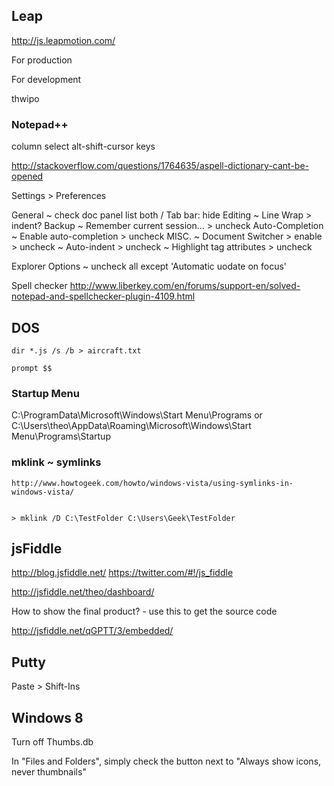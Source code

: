 

## Leap
http://js.leapmotion.com/

For production
<script src = http://js.leapmotion.com/0.3.0-beta2/leap.min.js ></script>

For development
<script src="//js.leapmotion.com/0.3.0-beta2/leap.js"></script>

thwipo


### Notepad++

column select alt-shift-cursor keys

http://stackoverflow.com/questions/1764635/aspell-dictionary-cant-be-opened

Settings > Preferences

General ~ check doc panel list both / Tab bar: hide
Editing ~ Line Wrap > indent?
Backup ~ Remember current session... > uncheck
Auto-Completion ~ Enable auto-completion > uncheck
MISC.  ~ Document Switcher > enable > uncheck ~ Auto-indent > uncheck ~ Highlight tag attributes > uncheck

Explorer Options ~ uncheck all except 'Automatic uodate on focus'

Spell checker
http://www.liberkey.com/en/forums/support-en/solved-notepad-and-spellchecker-plugin-4109.html



## DOS

	dir *.js /s /b > aircraft.txt

	prompt $$




### Startup Menu

C:\ProgramData\Microsoft\Windows\Start Menu\Programs
or
C:\Users\theo\AppData\Roaming\Microsoft\Windows\Start Menu\Programs\Startup



### mklink ~ symlinks

	http://www.howtogeek.com/howto/windows-vista/using-symlinks-in-windows-vista/


	> mklink /D C:\TestFolder C:\Users\Geek\TestFolder




## jsFiddle

http://blog.jsfiddle.net/
https://twitter.com/#!/js_fiddle

http://jsfiddle.net/theo/dashboard/

How to show the final product? - use this to get the source code

http://jsfiddle.net/qGPTT/3/embedded/


## Putty

Paste > Shift-Ins

## Windows 8

Turn off Thumbs.db

In "Files and Folders", simply check the button next to "Always show icons, never thumbnails"